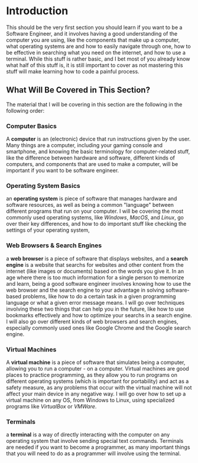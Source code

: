 # Introduction
This should be the very first section you should learn if you want to be a Software Engineer, and it involves having a good understanding of the computer you are using, like the components that make up a computer, what operating systems are and how to easily navigate through one, how to be effective in searching what you need on the internet, and how to use a terminal. While this stuff is rather basic, and I bet most of you already know what half of this stuff is, it is still important to cover as not mastering this stuff will make learning how to code a painful process. 

## What Will Be Covered in This Section?
The material that I will be covering in this section are the following in the following order:

### Computer Basics
A **computer** is an (electronic) device that run instructions given by the user. Many things are a computer, including your gaming console and smartphone, and knowing the basic terminology for computer-related stuff, like the difference between hardware and software, different kinds of computers, and components that are used to make a computer, will be important if you want to be software engineer. 

### Operating System Basics
an **operating system** is piece of software that manages hardware and software resources, as well as being a common "language" between different programs that run on your computer. I will be covering the most commonly used operating systems, like *Windows*, *MacOS*, and *Linux*, go over their key differences, and how to do important stuff like checking the settings of your operating system, 

### Web Browsers & Search Engines
a **web browser** is a piece of software that displays websites, and a **search engine** is a website that searchs for websites and other content from the internet (like images or documents) based on the words you give it. In an age where there is too much information for a single person to memorize and learn, being a good software engineer involves knowing how to use the web browser and the search engine to your advantage in solving software-based problems, like how to do a certain task in a given programming language or what a given error message means. I will go over techniques involving these two things that can help you in the future, like how to use bookmarks effectively and how to optimize your searchs in a search engine. I will also go over different kinds of web browsers and search engines, especially commonly used ones like Google Chrome and the Google search engine.

### Virtual Machines
A **virtual machine** is a piece of software that simulates being a computer, allowing you to run a computer - on a computer. Virtual machines are good places to practice programming, as they allow you to run programs on different operating systems (which is important for portability) and act as a safety measure, as any problems that occur with the virtual machine will not affect your main device in any negative way. I will go over how to set up a virtual machine on any OS, from Windows to Linux, using specialized programs like *VirtualBox* or *VMWare*.

### Terminals
a **terminal** is a way of directly interacting with the computer on any operating system that involve sending special text commands. Terminals are needed if you want to become a programmer, as many important things that you will need to do as a programmer will involve using the terminal.
